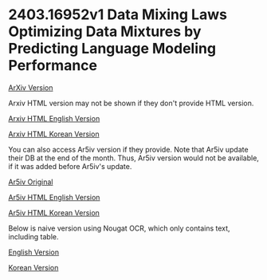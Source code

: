 # 2403.16952v1 Data Mixing Laws Optimizing Data Mixtures by Predicting Language Modeling Performance

[ArXiv Version](https://arxiv.org/abs/2403.16952v1)

Arxiv HTML version may not be shown if they don't provide HTML version.

[Arxiv HTML English Version](https://raw.githack.com/kh-kim/arxiv-translator/master/papers/2403.16952v1/paper.raw.en.html)

[Arxiv HTML Korean Version](https://raw.githack.com/kh-kim/arxiv-translator/master/papers/2403.16952v1/paper.raw.ko.html)

You can also access Ar5iv version if they provide.
Note that Ar5iv update their DB at the end of the month.
Thus, Ar5iv version would not be available, if it was added before Ar5iv's update.

[Ar5iv Original](https://ar5iv.org/abs/2403.16952v1)

[Ar5iv HTML English Version](https://raw.githack.com/kh-kim/arxiv-translator/master/papers/2403.16952v1/paper.ar5iv.en.html)

[Ar5iv HTML Korean Version](https://raw.githack.com/kh-kim/arxiv-translator/master/papers/2403.16952v1/paper.ar5iv.ko.html)

Below is naive version using Nougat OCR, which only contains text, including table.

[English Version](https://raw.githack.com/kh-kim/arxiv-translator/master/papers/2403.16952v1/paper.en.html)

[Korean Version](https://raw.githack.com/kh-kim/arxiv-translator/master/papers/2403.16952v1/paper.ko.html)